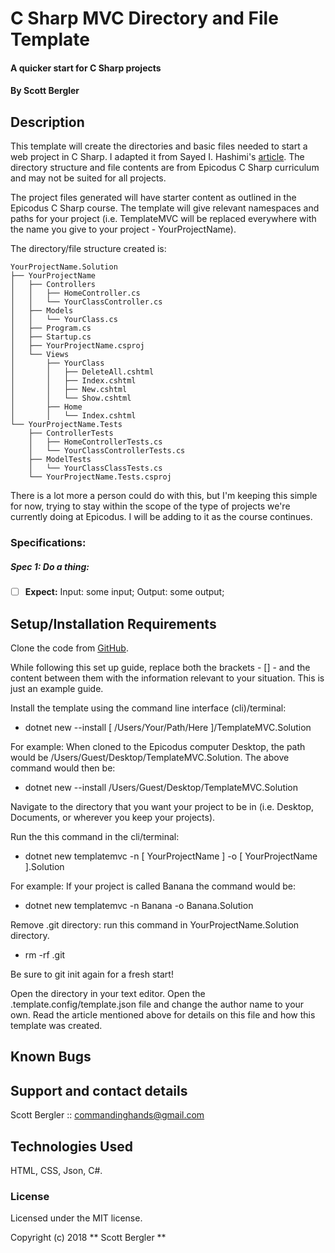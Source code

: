 # C Sharp MVC Directory and File Template

#### A quicker start for C Sharp projects

#### By Scott Bergler

## Description
This template will create the directories and basic files needed to start a web project in C Sharp. I adapted it from Sayed I. Hashimi's [article](https://blogs.msdn.microsoft.com/dotnet/2017/04/02/how-to-create-your-own-templates-for-dotnet-new/). The directory structure and file contents are from Epicodus C Sharp curriculum and may not be suited for all projects.

The project files generated will have starter content as outlined in the Epicodus C Sharp course. The template will give relevant namespaces and paths for your project (i.e. TemplateMVC will be replaced everywhere with the name you give to your project - YourProjectName).

The directory/file structure created is:

```
YourProjectName.Solution
├── YourProjectName
│   ├── Controllers
│   │   ├── HomeController.cs
│   │   └── YourClassController.cs
│   ├── Models
│   │   └── YourClass.cs
│   ├── Program.cs
│   ├── Startup.cs
│   ├── YourProjectName.csproj
│   └── Views
│       ├── YourClass
│       │   ├── DeleteAll.cshtml
│       │   ├── Index.cshtml
│       │   ├── New.cshtml
│       │   └── Show.cshtml
│       ├── Home
│       │   └── Index.cshtml
└── YourProjectName.Tests
    ├── ControllerTests
    │   ├── HomeControllerTests.cs
    │   └── YourClassControllerTests.cs
    ├── ModelTests
    │   └── YourClassClassTests.cs
    └── YourProjectName.Tests.csproj

```

There is a lot more a person could do with this, but I'm keeping this simple for now, trying to stay within the scope of the type of projects we're currently doing at Epicodus. I will be adding to it as the course continues.

### Specifications:
##### Spec 1: Do a thing:
- [ ] **Expect:** Input: some input; Output: some output;

## Setup/Installation Requirements
Clone the code from [GitHub](https://github.com/skillitzimberg/TemplateMVC.Solution).

While following this set up guide, replace both the brackets - [] - and the content between them with the information relevant to your situation. This is just an example guide.

Install the template using the command line interface (cli)/terminal:
* dotnet new --install [ /Users/Your/Path/Here ]/TemplateMVC.Solution

For example: When cloned to the Epicodus computer Desktop, the path would be /Users/Guest/Desktop/TemplateMVC.Solution.
The above command would then be:
* dotnet new --install /Users/Guest/Desktop/TemplateMVC.Solution

Navigate to the directory that you want your project to be in (i.e. Desktop, Documents, or wherever you keep your projects).

Run the this command in the cli/terminal:
* dotnet new templatemvc -n [ YourProjectName ] -o [ YourProjectName ].Solution

For example: If your project is called Banana the command would be:
* dotnet new templatemvc -n Banana -o Banana.Solution

Remove .git directory: run this command in YourProjectName.Solution directory.
* rm -rf .git

Be sure to git init again for a fresh start!

Open the directory in your text editor. Open the .template.config/template.json file and change the author name to your own. Read the article mentioned above for details on this file and how this template was created.

## Known Bugs

## Support and contact details
Scott Bergler :: commandinghands@gmail.com

## Technologies Used

HTML, CSS, Json, C#.

### License

Licensed under the MIT license.

Copyright (c) 2018 ** Scott Bergler **
